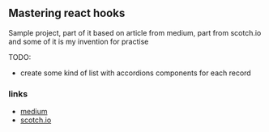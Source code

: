 ## Mastering react hooks

Sample project, part of it based on article from medium, part from scotch.io and some of it is my invention for practise

TODO:

- create some kind of list with accordions components for each record

### links

- [medium](https://medium.com/better-programming/create-a-custom-usemodal-react-hook-449b5909cc09)
- [scotch.io](https://scotch.io/tutorials/create-a-custom-usefetch-react-hook)

